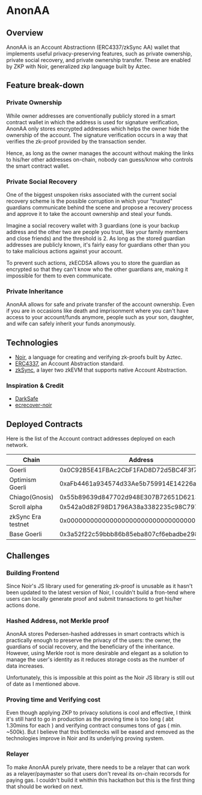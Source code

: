 # AnonAA

## Overview

AnonAA is an Account Abstractionn (ERC4337/zkSync AA) wallet that implements useful privacy-preserving features, such as private ownership, private social recovery, and private ownership transfer. These are enabled by ZKP with Noir, generalized zkp language built by Aztec.

## Feature break-down

### Private Ownership

While owner addresses are conventionally publicly stored in a smart contract wallet in which the address is used for signature verification, AnonAA only stores encrypted addresses which helps the owner hide the ownership of the account. The signature verification occurs in a way that verifies the zk-proof provided by the transaction sender.

Hence, as long as the owner manages the account without making the links to his/her other addresses on-chain, nobody can guess/know who controls the smart contract wallet.

### Private Social Recovery

One of the biggest unspoken risks associated with the current social recovery scheme is the possible corruption in which your "trusted" guardians communicate behind the scene and propose a recovery process and approve it to take the account ownership and steal your funds.

Imagine a social recovery wallet with 3 guardians (one is your backup address and the other two are people you trust, like your family members and close friends) and the threshold is 2. As long as the stored guardian addresses are publicly known, it's fairly easy for guardians other than you to take malicious actions against your account.

To prevent such actions, zkECDSA allows you to store the guardian as encrypted so that they can't know who the other guardians are, making it impossible for them to even communicate.

### Private Inheritance

AnonAA allows for safe and private transfer of the account ownership. Even if you are in occasions like death and imprisonment where you can't have access to your account/funds anymore, people such as your son, daughter, and wife can safely inherit your funds anonymously.

## Technologies

- [Noir](https://noir-lang.org/), a language for creating and verifying zk-proofs built by Aztec.
- [ERC4337](https://eips.ethereum.org/EIPS/eip-4337), an Account Abstraction standard.
- [zkSync](https://zksync.io/), a layer two zkEVM that supports native Account Abstraction.

### Inspiration & Credit

- [DarkSafe](https://github.com/colinnielsen/dark-safe)
- [ecrecover-noir](https://github.com/colinnielsen/ecrecover-noir)

## Deployed Contracts

Here is the list of the Account contract addresses deployed on each network.

| Chain              | Address                                    |
| ------------------ | ------------------------------------------ |
| Goerli             | 0x0C92B5E41FBAc2CbF1FAD8D72d5BC4F3f73dA104 |
| Optimism Goerli    | 0xaFb4461a934574d33Ae5b759914E14226a3d168e |
| Chiago(Gnosis)     | 0x55b89639d847702d948E307B72651D6213efDb7A |
| Scroll alpha       | 0x542a0d82F98D1796A38a3382235c98C797eaC4F5 |
| zkSync Era testnet | 0x0000000000000000000000000000000000000000 |
| Base Goerli        | 0x3a52f22c59bbb86b85eba807cf6ebadbe298d9a3 |

## Challenges

### Building Frontend

Since Noir's JS library used for generating zk-proof is unusable as it hasn't been updated to the latest version of Noir, I couldn't build a fron-tend where users can locally generate proof and submit transactions to get his/her actions done.

### Hashed Address, not Merkle proof

AnonAA stores Pedersen-hashed addresses in smart contracts which is practically enough to preserve the privacy of the users: the owner, the guardians of social recovery, and the beneficiary of the inheritance. However, using Merkle root is more desirable and elegant as a solution to manage the user's identity as it reduces storage costs as the number of data increases.

Unfortunately, this is impossible at this point as the Noir JS library is still out of date as I mentioned above.

### Proving time and Verifying cost

Even though applying ZKP to privacy solutions is cool and effective, I think it's still hard to go in production as the proving time is too long ( abt 1.30mins for each ) and verifying contract consumes tons of gas ( min. ~500k). But I believe that this bottlenecks will be eased and removed as the technologies improve in Noir and its underlying proving system.

### Relayer

To make AnonAA purely private, there needs to be a relayer that can work as a relayer/paymaster so that users don't reveal its on-chain recorsds for paying gas. I couldn't build it whithin this hackathon but this is the first thing that should be worked on next.
